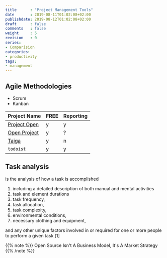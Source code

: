 ```yaml
---
title      : "Project Management Tools"
date       : 2019-08-11T01:02:08+02:00
publishdate: 2019-08-12T01:02:08+02:00
draft      : false
comments   : false
weight     : 5
revision   : 0
series:
- Comparision
categories:
- productivity
tags:
- management
---
```


## Agile Methodologies

- Scrum
- Kanban
<!-- more -->

Project Name | FREE | Reporting
-------------|------|----------
[Project Open](http://www.project-open.com/en/install-ubuntu-xenial-xerus) | y | y
[Open Project](https://www.openproject.org/download-and-installation/) | y | ?
[Taiga](https://tree.taiga.io/project/avimehenwal-project-life/admin/project-profile/details) | y | n
`todoist` | y | y

## Task analysis

is the analysis of how a task is accomplished

1. including a detailed description of both manual and mental activities
2. task and element durations
3. task frequency,
4. task allocation,
5. task complexity,
6. environmental conditions,
7. necessary clothing and equipment,

and any other unique factors involved in or required for one or more people to perform a given task.[1]

{{% note %}}
Open Source Isn't A Business Model, It's A Market Strategy
{{% /note %}}